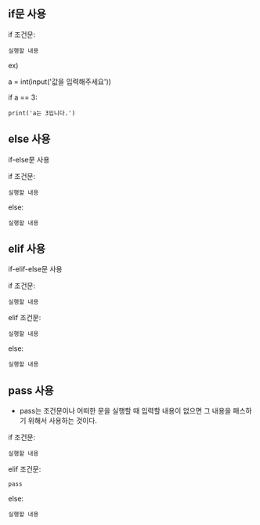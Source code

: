 ## if문 사용

if 조건문:

    실행할 내용

ex)

a = int(input('값을 입력해주세요'))

if a == 3:

    print('a는 3입니다.')
## else 사용

if-else문 사용

if 조건문:

    실행할 내용

else:

    실행할 내용

## elif 사용

if-elif-else문 사용

if 조건문:

    실행할 내용

elif 조건문:

    실행할 내용

else:

    실행할 내용


## pass 사용

- pass는 조건문이나 어떠한 문을 실행할 때 입력할 내용이 없으면 그 내용을 패스하기 위해서 사용하는 것이다.

if 조건문:

    실행할 내용

elif 조건문:

    pass

else:

    실행할 내용

